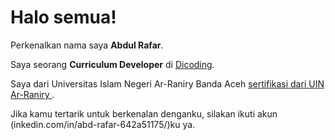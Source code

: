 # Halo semua! 

Perkenalkan nama saya **Abdul Rafar**.<br>

Saya seorang **Curriculum Developer** di [Dicoding](https://www.dicoding.com/).<br>

Saya dari Universitas Islam Negeri Ar-Raniry Banda Aceh [sertifikasi dari UIN Ar-Raniry ](https://uin.ar-raniry.ac.id/index.php/id/pages/sertifikat-akreditasi-uin-ar-raniry).<br>

Jika kamu tertarik untuk berkenalan denganku, silakan ikuti akun (inkedin.com/in/abd-rafar-642a51175/)ku ya.
